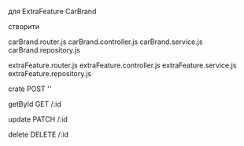 для
ExtraFeature
CarBrand

створити

сarBrand.router.js
сarBrand.controller.js
сarBrand.service.js
сarBrand.repository.js

extraFeature.router.js
extraFeature.controller.js
extraFeature.service.js
extraFeature.repository.js

crate
POST ''

getById
GET /:id

update
PATCH /:id

delete
DELETE /:id
